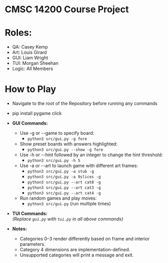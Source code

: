 # CMSC 14200 Course Project 

# Roles:
- QA: Casey Kemp
- Art: Louis Girard
- GUI: Liam Wright
- TUI: Morgan Sheehan
- Logic: All Members

# How to Play

- Navigate to the root of the Repository before running any commands
- pip install pygame click

- **GUI Commands:**
  - Use -g or --game to specify board:
    - `python3 src/gui.py -g fore`
  - Show preset boards with answers highlighted:
    - `python3 src/gui.py --show -g fore`
  - Use -h or --hint followed by an integer to change the hint threshold:
    - `python3 src/gui.py -h 5`
  - Use -a or --art to launch game with different art frames:
    - `python3 src/gui.py -a stub -g`
    - `python3 src/gui.py -a 9slices -g`
    - `python3 src/gui.py --art cat0 -g`
    - `python3 src/gui.py --art cat3 -g`
    - `python3 src/gui.py --art cat4 -g`
  - Run random games and play moves:
    - `python3 src/gui.py` (run multiple times)

- **TUI Commands:**  
  *(Replace `gui.py` with `tui.py` in all above commands)*

- **Notes:**
  - Categories 0–3 render differently based on frame and interior parameters.
  - Category 4 dimensions are implementation-defined.
  - Unsupported categories will print a message and exit.

